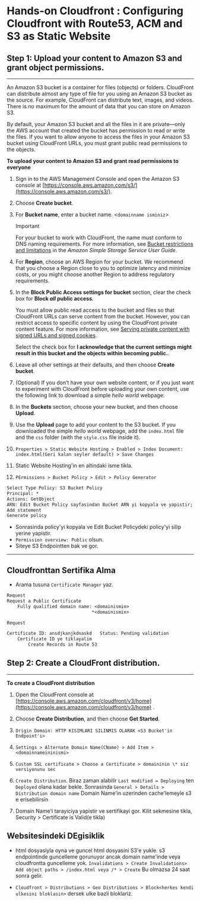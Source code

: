 # Hands-on Cloudfront : Configuring Cloudfront with Route53, ACM and S3 as Static Website


## Step 1: Upload your content to Amazon S3 and grant object permissions.
---------------------------------------------------------------------

An Amazon S3 bucket is a container for files (objects) or folders. CloudFront can distribute almost any type of file for you using an Amazon S3 bucket as the source. For example, CloudFront can distribute
text, images, and videos. There is no maximum for the amount of data that you can store on Amazon S3.

By default, your Amazon S3 bucket and all the files in it are private—only the AWS account that created the bucket has permission to read or write the files. If you want to allow anyone to access the files
in your Amazon S3 bucket using CloudFront URLs, you must grant public read permissions to the objects.

**To upload your content to Amazon S3 and grant read permissions to everyone**

1.  Sign in to the AWS Management Console and open the Amazon S3 console at  [https://console.aws.amazon.com/s3/](https://console.aws.amazon.com/s3/).

2.  Choose **Create bucket**.

3.  For **Bucket name**, enter a bucket name. <`domainname isminiz`>

    Important

    For your bucket to work with CloudFront, the name must conform to  DNS naming requirements. For more information, see [Bucket restrictions and limitations](https://docs.aws.amazon.com/AmazonS3/latest/dev/BucketRestrictions.html) in the *Amazon Simple Storage Service User Guide*.

4.  For **Region**, choose an AWS Region for your bucket. We recommend that you choose a Region close to you to optimize latency and  minimize costs, or you might choose another Region to address
    regulatory requirements.

5.  In the **Block Public Access settings for bucket** section, clear  the check box for **Block *all* public access**.

    You must allow public read access to the bucket and files so that  CloudFront URLs can serve content from the bucket. However, you can  restrict access to specific content by using the CloudFront private
    content feature. For more information, see [Serving private content with signed URLs and signed cookies](https://docs.aws.amazon.com/AmazonCloudFront/latest/DeveloperGuide/PrivateContent.html).

    Select the check box for **I acknowledge that the current settings might result in this bucket and the objects within becoming public.**.

6.  Leave all other settings at their defaults, and then choose **Create bucket**.

7.  (Optional) If you don’t have your own website content, or if you just want to experiment with CloudFront before uploading your own content, use the following link to download a simple *hello world* webpage:
    
8.  In the **Buckets** section, choose your new bucket, and then choose **Upload**.

9.  Use the **Upload** page to add your content to the S3 bucket. If you  downloaded the simple *hello world* webpage, add the `index.html`  file and the `css` folder (with the `style.css` file inside it).

10. `Properties > Static Website Hosting > Enabled > Index Document: index.html(Geri kalan seyler default) > Save Changes`

11. Static Website Hosting'in en altindaki isme tikla.

12. `PErmissions > Bucket Policy > Edit > Policy Generator `

```txt
Select Type Policy: S3 Bucket Policy
Principal: *
Actions: GetObject
ARN: Edit Bucket Policy sayfasindan Bucket ARN yi kopyala ve yapistir; sonuna /* ekleyelim ki / un altindaki butun dosyalari baglasin.
Add statement
Generate policy
```
- Sonrasinda policy'yi kopyala ve Edit Bucket Policydeki policy'yi silip yerine yapistir.
- `Permission overview: Public` olsun.
- Siteye S3 Endpointten bak ve gor.
-----------------------------------------

## Cloudfronttan Sertifika Alma

- Arama tusuna `Certificate Manager` yaz.

```txt
Request
Request a Public Certificate
    Fully qualified domain name: <domainismin>
                                *<domainismin>

Request

Certificate ID: ansdjkanjkdnaskd   Status: Pending validation
    Certificate ID ye tiklayalim
        Create Records in Route 53
```

## Step 2: Create a CloudFront distribution.
----------------------------------------

**To create a CloudFront distribution**

1.  Open the CloudFront console at  [https://console.aws.amazon.com/cloudfront/v3/home](https://console.aws.amazon.com/cloudfront/v3/home)
    .
2.  Choose **Create Distribution**, and then choose **Get Started**.

3.  `Origin Domain: HTTP KISIMLARI SILINMIS OLARAK <S3 Bucket'in Endpoint'i>`

4.  `Settings > Alternate Domain Name(CName) > Add Item > <domainnameininismi>`

5.  `Custom SSL certificate > Choose a Certificate > domaininin \* siz versiyonunu sec`

6. `Create Distribution`. Biraz zaman alabilir `Last modified = Deploying` ten `Deployed` olana kadar bekle. Sonrasinda `General > Details > Distribution domain name` Domain Name'in uzerinden cache'lemeyle s3 e erisebilirsin 
7. Domain Name'i tarayiciya yapistir ve sertifikayi gor. Kilit sekmesine tikla, Security > Certificate is Valid(e tikla)

## Websitesindeki DEgisiklik

- html dosyasiyla oyna ve guncel html dosyasini S3'e yukle. s3 endpointinde guncelleme gorunuyor ancak domain name'inde veya cloudfrontta guncelleme yok. `Invalidations > Create Invalidations> Add object paths > /index.html veya /* > Create` Bu olmazsa 24 saat sonra gelir.

- `Cloudfront > Distributions > Geo Distributions > Block<herkes kendi ulkesini bloklasin>` dersek ulke bazli bloklariz.
